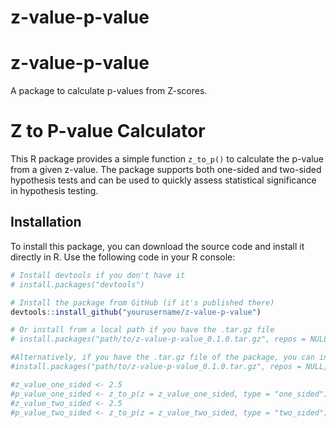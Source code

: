 # z-value-p-value
# z-value-p-value
A package to calculate p-values from Z-scores.
# Z to P-value Calculator

This R package provides a simple function `z_to_p()` to calculate the p-value from a given z-value. The package supports both one-sided and two-sided hypothesis tests and can be used to quickly assess statistical significance in hypothesis testing.

## Installation

To install this package, you can download the source code and install it directly in R. Use the following code in your R console:

```r
# Install devtools if you don't have it
# install.packages("devtools")

# Install the package from GitHub (if it's published there)
devtools::install_github("yourusername/z-value-p-value")

# Or install from a local path if you have the .tar.gz file
# install.packages("path/to/z-value-p-value_0.1.0.tar.gz", repos = NULL, type = "source")

#Alternatively, if you have the .tar.gz file of the package, you can install it by:
#install.packages("path/to/z-value-p-value_0.1.0.tar.gz", repos = NULL, type = "source")

#z_value_one_sided <- 2.5
#p_value_one_sided <- z_to_p(z = z_value_one_sided, type = "one_sided")
#z_value_two_sided <- 2.5
#p_value_two_sided <- z_to_p(z = z_value_two_sided, type = "two_sided")
